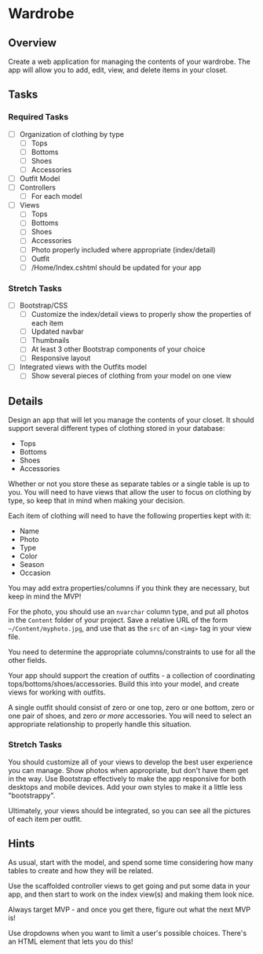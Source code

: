 # Wardrobe

## Overview

Create a web application for managing the contents of your wardrobe. The app will allow you to add, edit, view, and delete items in your closet.

## Tasks

### Required Tasks

- [ ] Organization of clothing by type
  - [ ] Tops
  - [ ] Bottoms
  - [ ] Shoes
  - [ ] Accessories
- [ ] Outfit Model
- [ ] Controllers
  - [ ] For each model
- [ ] Views
  - [ ] Tops
  - [ ] Bottoms
  - [ ] Shoes
  - [ ] Accessories
  - [ ] Photo properly included where appropriate (index/detail)
  - [ ] Outfit
  - [ ] /Home/Index.cshtml should be updated for your app

### Stretch Tasks

- [ ] Bootstrap/CSS
  - [ ] Customize the index/detail views to properly show the properties of each item
  - [ ] Updated navbar
  - [ ] Thumbnails
  - [ ] At least 3 other Bootstrap components of your choice
  - [ ] Responsive layout
- [ ] Integrated views with the Outfits model
  - [ ] Show several pieces of clothing from your model on one view

## Details

Design an app that will let you manage the contents of your closet. It should support several different types of clothing stored in your database:

- Tops
- Bottoms
- Shoes
- Accessories

Whether or not you store these as separate tables or a single table is up to you. You will need to have views that allow the user to focus on clothing by type, so keep that in mind when making your decision.

Each item of clothing will need to have the following properties kept with it:
- Name
- Photo
- Type
- Color
- Season
- Occasion

You may add extra properties/columns if you think they are necessary, but keep in mind the MVP!

For the photo, you should use an `nvarchar` column type, and put all photos in the `Content` folder of your project. Save a relative URL of the form `~/Content/myphoto.jpg`, and use that as the `src` of an `<img>` tag in your view file.

You need to determine the appropriate columns/constraints to use for all the other fields.

Your app should support the creation of outfits - a collection of coordinating tops/bottoms/shoes/accessories. Build this into your model, and create views for working with outfits.

A single outfit should consist of zero or one top, zero or one bottom, zero or one pair of shoes, and zero _or more_ accessories. You will need to select an appropriate relationship to properly handle this situation.


### Stretch Tasks

You should customize all of your views to develop the best user experience you can manage. Show photos when appropriate, but don't have them get in the way. Use Bootstrap effectively to make the app responsive for both desktops and mobile devices. Add your own styles to make it a little less "bootstrappy".

Ultimately, your views should be integrated, so you can see all the pictures of each item per outfit.



## Hints

As usual, start with the model, and spend some time considering how many tables to create and how they will be related.

Use the scaffolded controller views to get going and put some data in your app, and then start to work on the index view(s) and making them look nice.

Always target MVP - and once you get there, figure out what the next MVP is!

Use dropdowns when you want to limit a user's possible choices. There's an HTML element that lets you do this!
